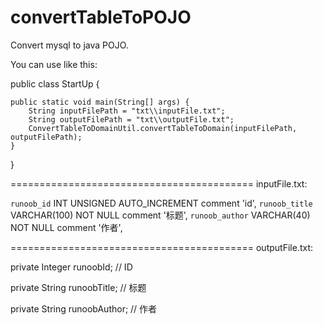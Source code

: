 # convertTableToPOJO
Convert mysql to java POJO.

You can use like this:

public class StartUp {
	
	public static void main(String[] args) {
		String inputFilePath = "txt\\inputFile.txt";
		String outputFilePath = "txt\\outputFile.txt";
		ConvertTableToDomainUtil.convertTableToDomain(inputFilePath, outputFilePath);
	}

}

==========================================
inputFile.txt:

`runoob_id` INT UNSIGNED AUTO_INCREMENT comment 'id',
`runoob_title` VARCHAR(100) NOT NULL comment '标题',
`runoob_author` VARCHAR(40) NOT NULL comment '作者',

==========================================
outputFile.txt:

private Integer runoobId; // ID

private String runoobTitle; // 标题

private String runoobAuthor; // 作者
